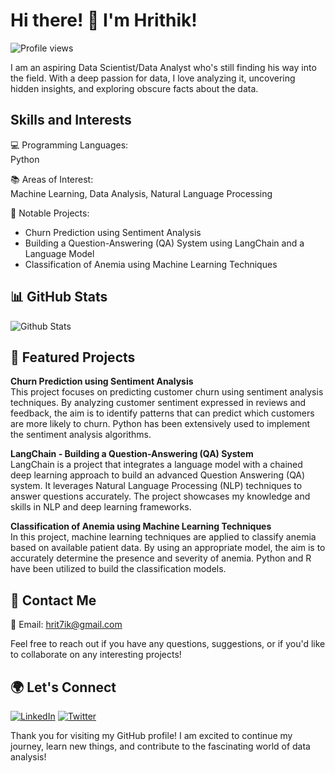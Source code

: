 # Hi there! 👋 I'm Hrithik! 

![Profile views](https://komarev.com/ghpvc/?username=hritxxxk)

I am an aspiring Data Scientist/Data Analyst who's still finding his way into the field. With a deep passion for data, I love analyzing it, uncovering hidden insights, and exploring obscure facts about the data.

## Skills and Interests

💻 Programming Languages:  
Python 

📚 Areas of Interest:  
Machine Learning, Data Analysis, Natural Language Processing

🔬 Notable Projects:  
- Churn Prediction using Sentiment Analysis  
- Building a Question-Answering (QA) System using LangChain and a Language Model  
- Classification of Anemia using Machine Learning Techniques


## 📊 GitHub Stats

![Github Stats](https://github-readme-stats.vercel.app/api?username=hritxxxk&show_icons=true&count_private=true&theme=radical)

## 📁 Featured Projects

**Churn Prediction using Sentiment Analysis**  
This project focuses on predicting customer churn using sentiment analysis techniques. By analyzing customer sentiment expressed in reviews and feedback, the aim is to identify patterns that can predict which customers are more likely to churn. Python has been extensively used to implement the sentiment analysis algorithms.

**LangChain - Building a Question-Answering (QA) System**  
LangChain is a project that integrates a language model with a chained deep learning approach to build an advanced Question Answering (QA) system. It leverages Natural Language Processing (NLP) techniques to answer questions accurately. The project showcases my knowledge and skills in NLP and deep learning frameworks.

**Classification of Anemia using Machine Learning Techniques**  
In this project, machine learning techniques are applied to classify anemia based on available patient data. By using an appropriate model, the aim is to accurately determine the presence and severity of anemia. Python and R have been utilized to build the classification models.

## 📧 Contact Me

📩 Email: [hrit7ik@gmail.com](mailto:hrit7ik@gmail.com)

Feel free to reach out if you have any questions, suggestions, or if you'd like to collaborate on any interesting projects!

## 🌍 Let's Connect

[![LinkedIn](https://img.shields.io/badge/LinkedIn-Hrithik-blue)](https://www.linkedin.com/in/hrithikdineshan)
[![Twitter](https://img.shields.io/badge/Instagram-hritxxxk-blue)](https://instagram.com/hrit7ik)


Thank you for visiting my GitHub profile!
I am excited to continue my journey, learn new things, and contribute to the fascinating world of data analysis!

